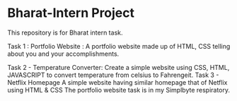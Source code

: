 # Bharat-Intern Project 
This repository is for Bharat intern task.

Task 1 : Portfolio Website :
         A portfolio website made up of HTML, CSS  telling about you and your accomplishments.

Task 2 - Temperature Converter:
         Create a simple website using CSS, HTML, JAVASCRIPT to convert temperature from celsius to Fahrengeit.
Task 3 - Netflix Homepage 
         A simple website having similar homepage that of Netflix using HTML & CSS
The portfolio website task is in my Simplbyte respiratory. 